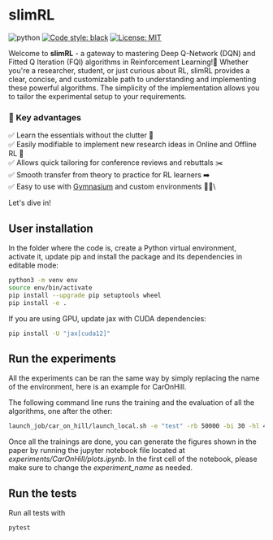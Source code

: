 # slimRL

![python](https://img.shields.io/badge/python-3.10%20%7C%203.11%20%7C%203.12-blue)
<a href="https://github.com/psf/black"><img alt="Code style: black" src="https://img.shields.io/badge/code%20style-black-000000.svg"></a>
[![License: MIT](https://img.shields.io/badge/License-MIT-yellow.svg)](https://opensource.org/licenses/MIT)

Welcome to **slimRL** - a gateway to mastering Deep Q-Network (DQN) and Fitted Q Iteration (FQI) algorithms in Reinforcement Learning!🎉 Whether you're a researcher, student, or just curious about RL, slimRL provides a clear, concise, and customizable path to understanding and implementing these powerful algorithms. The simplicity of the implementation allows you to tailor the experimental setup to your requirements. 

### 🚀 Key advantages 
✅ Learn the essentials without the clutter 🧹\
✅ Easily modifiable to implement new research ideas in Online and Offline RL 💬\
✅ Allows quick tailoring for conference reviews and rebuttals ✂️\
✅ Smooth transfer from theory to practice for RL learners ➡️\
✅ Easy to use with [Gymnasium](https://github.com/Farama-Foundation/Gymnasium) and custom environments 🏋️‍♂️\



Let's dive in!

## User installation
In the folder where the code is, create a Python virtual environment, activate it, update pip and install the package and its dependencies in editable mode:
```bash
python3 -m venv env
source env/bin/activate
pip install --upgrade pip setuptools wheel
pip install -e .
```

If you are using GPU, update jax with CUDA dependencies:
```bash
pip install -U "jax[cuda12]"
```

## Run the experiments
All the experiments can be ran the same way by simply replacing the name of the environment, here is an example for CarOnHill.

The following command line runs the training and the evaluation of all the algorithms, one after the other:
```Bash
launch_job/car_on_hill/launch_local.sh -e "test" -rb 50000 -bi 30 -hl 40 20 -frs 10 -lrs 29 -gamma 0.95

```

Once all the trainings are done, you can generate the figures shown in the paper by running the jupyter notebook file located at *experiments/CarOnHill/plots.ipynb*. In the first cell of the notebook, please make sure to change the *experiment_name* as needed. 

## Run the tests
Run all tests with
```Bash
pytest
```